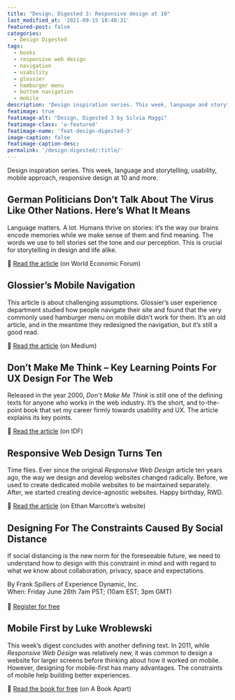 ```yaml
---
title: "Design, Digested 3: Responsive design at 10"
last_modified_at: '2021-09-15 18:40:31'
featured-post: false
categories:
  - Design Digested
tags:
  - books
  - responsive web design
  - navigation
  - usability
  - glossier
  - hamburger menu
  - bottom navigation
  - mobile
description: 'Design inspiration series. This week, language and storytelling, usability, mobile approach, responsive design at 10 and more.'
featimage: true
featimage-alt: "Design, Digested 3 by Silvia Maggi"
featimage-class: 'u-featured'
featimage-name: 'feat-design-digested-3'
image-caption: false
featimage-caption-desc:
permalink: '/design-digested/:title/'
---
```

<p class="lead">Design inspiration series. This week, language and storytelling, usability, mobile approach, responsive design at 10 and more.</p>

<!--more-->

## German Politicians Don’t Talk About The Virus Like Other Nations. Here’s What It Means

Language matters. A lot. Humans thrive on stories: it’s the way our brains encode memories while we make sense of them and find meaning. The words we use to tell stories set the tone and our perception. This is crucial for storytelling in design and life alike.

<p class="detached">🔗 <a href="https://www.weforum.org/agenda/2020/06/coronavirus-pandemic-covid19-germany-politicians-language">Read the article</a> (on World Economic Forum)</p>

## Glossier’s Mobile Navigation

This article is about challenging assumptions. Glossier’s user experience department studied how people navigate their site and found that the very commonly used hamburger menu on mobile didn’t work for them. It’s an old article, and in the meantime they redesigned the navigation, but it’s still a good read.

<p class="detached">🔗 <a href="https://medium.com/glossier/glossiers-mobile-navigation-4a944e65b0b7">Read the article</a> (on Medium)</p>

## Don’t Make Me Think – Key Learning Points For UX Design For The Web

Released in the year 2000, _Don’t Make Me Think_ is still one of the defining texts for anyone who works in the web industry. It’s the short, and to-the-point book that set my career firmly towards usability and UX. The article explains its key points.

<p class="detached">🔗 <a href="https://www.interaction-design.org/literature/article/don-t-make-me-think-key-learning-points-for-ux-design-for-the-web">Read the article</a> (on IDF)</p>

## Responsive Web Design Turns Ten

Time flies. Ever since the original _Responsive Web Design_ article ten years ago, the way we design and develop websites changed radically. Before, we used to create dedicated mobile websites to be maintained separately. After, we started creating device-agnostic websites. Happy birthday, RWD.

<p class="detached">🔗 <a href="https://ethanmarcotte.com/wrote/responsive-design-at-10/">Read the article</a> (on Ethan Marcotte’s website)</p>

## Designing For The Constraints Caused By Social Distance

If social distancing is the new norm for the foreseeable future, we need to understand how to design with this constraint in mind and with regard to what we know about collaboration, privacy, space and expectations.

<p class="detached">By Frank Spillers of Experience Dynamic, Inc.<br>
When: Friday June 26th 7am PST; (10am EST; 3pm GMT)<br><br>
🔗 <a href="https://lnkd.in/dM3g_gR" title="Go to the event's page on LinkedIn">Register for free</a></p>

## Mobile First by Luke Wroblewski

This week’s digest concludes with another defining text. In 2011, while _Responsive Web Design_ was relatively new, it was common to design a website for larger screens before thinking about how it worked on mobile. However, designing for mobile-first has many advantages. The constraints of mobile help building better experiences.

<p class="detached">🔗 <a href="http://mobile-first.abookapart.com/">Read the book for free</a> (on A Book Apart)</p>
